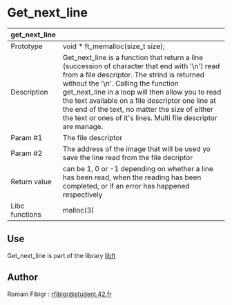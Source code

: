 # Get_next_line

| get_next_line 	|											|
| ------------- | ----------------------------------------- |
| Prototype		| void * ft_memalloc(size_t size);		|
| Description	| Get_next_line is a function that return a line (succession of character that end with '\n') read from a file descriptor. The strind is returned without the '\n'. Calling the function get_next_line in a loop will then allow you to read the text available on a file descriptor one line at the end of the text, no matter the size of either the text or ones of it's lines. Multi file descriptor are manage. |
| Param #1		| The file descriptor |
| Param #2		| The address of the image that will be used yo save the line read from the file decriptor |
| Return value	| can be 1, 0 or -1 depending on whether a line has been read, when the reading has been completed, or if an error has happened respectively |
| Libc functions| malloc(3) |

## Use

Get_next_line is part of the library [libft](https://github.com/rfibigr/libft)

## Author

Romain Fibigr : rfibigr@student.42.fr
